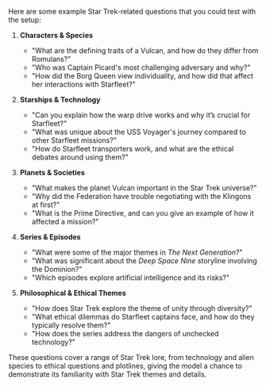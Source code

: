 Here are some example Star Trek-related questions that you could test with the setup:

1. **Characters & Species**
   - "What are the defining traits of a Vulcan, and how do they differ from Romulans?"
   - "Who was Captain Picard's most challenging adversary and why?"
   - "How did the Borg Queen view individuality, and how did that affect her interactions with Starfleet?"

2. **Starships & Technology**
   - "Can you explain how the warp drive works and why it’s crucial for Starfleet?"
   - "What was unique about the USS Voyager's journey compared to other Starfleet missions?"
   - "How do Starfleet transporters work, and what are the ethical debates around using them?"

3. **Planets & Societies**
   - "What makes the planet Vulcan important in the Star Trek universe?"
   - "Why did the Federation have trouble negotiating with the Klingons at first?"
   - "What is the Prime Directive, and can you give an example of how it affected a mission?"

4. **Series & Episodes**
   - "What were some of the major themes in *The Next Generation*?"
   - "What was significant about the *Deep Space Nine* storyline involving the Dominion?"
   - "Which episodes explore artificial intelligence and its risks?"

5. **Philosophical & Ethical Themes**
   - "How does Star Trek explore the theme of unity through diversity?"
   - "What ethical dilemmas do Starfleet captains face, and how do they typically resolve them?"
   - "How does the series address the dangers of unchecked technology?"

These questions cover a range of Star Trek lore, from technology and alien species to ethical questions and plotlines, giving the model a chance to demonstrate its familiarity with Star Trek themes and details.